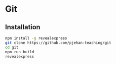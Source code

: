 # Git

## Installation

```bash
npm install -g revealexpress
git clone https://github.com/pjehan-teaching/git
cd git
npm run build
revealexpress
```
